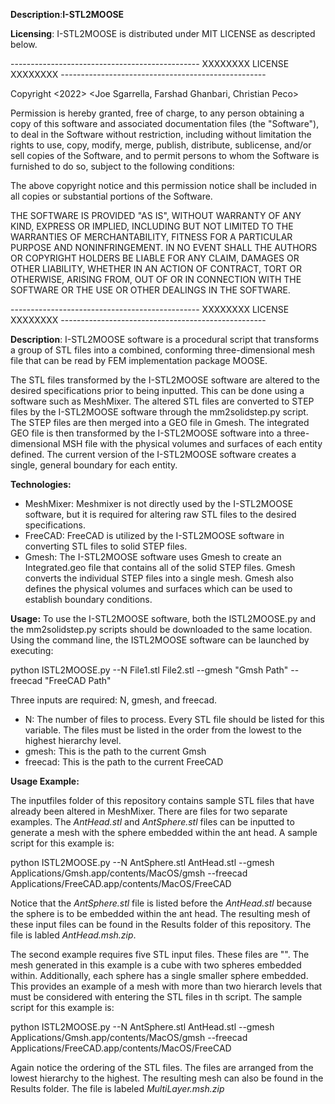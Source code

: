 **Description**:**I-STL2MOOSE**

**Licensing**: I-STL2MOOSE is distributed under MIT LICENSE as descripted below.

-----------------------------------------------  XXXXXXXX LICENSE XXXXXXXX  ---------------------------------------------------

Copyright <2022> <Joe Sgarrella, Farshad Ghanbari, Christian Peco>

Permission is hereby granted, free of charge, to any person obtaining a copy of this software and associated documentation files (the "Software"), to deal in the Software without restriction, including without limitation the rights to use, copy, modify, merge, publish, distribute, sublicense, and/or sell copies of the Software, and to permit persons to whom the Software is furnished to do so, subject to the following conditions:

The above copyright notice and this permission notice shall be included in all copies or substantial portions of the Software.

THE SOFTWARE IS PROVIDED "AS IS", WITHOUT WARRANTY OF ANY KIND, EXPRESS OR IMPLIED, INCLUDING BUT NOT LIMITED TO THE WARRANTIES OF MERCHANTABILITY, FITNESS FOR A PARTICULAR PURPOSE AND NONINFRINGEMENT. IN NO EVENT SHALL THE AUTHORS OR COPYRIGHT HOLDERS BE LIABLE FOR ANY CLAIM, DAMAGES OR OTHER LIABILITY, WHETHER IN AN ACTION OF CONTRACT, TORT OR OTHERWISE, ARISING FROM, OUT OF OR IN CONNECTION WITH THE SOFTWARE OR THE USE OR OTHER DEALINGS IN THE SOFTWARE.

-----------------------------------------------  XXXXXXXX LICENSE XXXXXXXX  ---------------------------------------------------

**Description**: I-STL2MOOSE software is a procedural script that transforms a group of STL files into a combined, conforming three-dimensional mesh file that can be read by FEM implementation package MOOSE. 

The STL files transformed by the I-STL2MOOSE software are altered to the desired specifications prior to being inputted. This can be done using a software such as MeshMixer. The altered STL files are converted to STEP files by the I-STL2MOOSE software through the mm2solidstep.py script. The STEP files are then merged into a GEO file in Gmesh. The integrated GEO file is then transformed by the I-STL2MOOSE software into a three-dimensional MSH file with the physical volumes and surfaces of each entity defined. The current version of the I-STL2MOOSE software creates a single, general boundary for each entity.

**Technologies:**
- MeshMixer: Meshmixer is not directly used by the I-STL2MOOSE software, but it is required for altering raw STL files to the desired specifications. 
- FreeCAD: FreeCAD is utilized by the I-STL2MOOSE software in converting STL files to solid STEP files.
- Gmesh: The I-STL2MOOSE software uses Gmesh to create an Integrated.geo file that contains all of the solid STEP files. Gmesh converts the individual STEP files into a single mesh. Gmesh also defines the physical volumes and surfaces which can be used to establish boundary conditions. 

**Usage:**
To use the I-STL2MOOSE software, both the ISTL2MOOSE.py and the mm2solidstep.py scripts should be downloaded to the same location. Using the command line, the ISTL2MOOSE software can be launched by executing:

python ISTL2MOOSE.py  --N File1.stl File2.stl --gmesh "Gmsh Path" --freecad "FreeCAD Path"

Three inputs are required: N, gmesh, and freecad. 
- N: The number of files to process. Every STL file should be listed for this variable. The files must be listed in the order from the lowest to the highest hierarchy level. 
- gmesh: This is the path to the current Gmsh
- freecad: This is the path to the current FreeCAD

**Usage Example:**

The inputfiles folder of this repository contains sample STL files that have already been altered in MeshMixer. There are files for two separate examples. The *AntHead.stl* and *AntSphere.stl* files can be inputted to generate a mesh with the sphere embedded within the ant head. A sample script for this example is:

python ISTL2MOOSE.py --N AntSphere.stl AntHead.stl --gmesh Applications/Gmsh.app/contents/MacOS/gmsh --freecad Applications/FreeCAD.app/contents/MacOS/FreeCAD

Notice that the *AntSphere.stl* file is listed before the *AntHead.stl* because the sphere is to be embedded within the ant head. The resulting mesh of these input files can be found in the Results folder of this repository. The file is labled *AntHead.msh.zip*. 

The second example requires five STL input files. These files are "". The mesh generated in this example is a cube with two spheres embedded within. Additionally, each sphere has a single smaller sphere embedded. This provides an example of a mesh with more than two hierarch levels that must be considered with entering the STL files in th script. The sample script for this example is:

python ISTL2MOOSE.py --N AntSphere.stl AntHead.stl --gmesh Applications/Gmsh.app/contents/MacOS/gmsh --freecad Applications/FreeCAD.app/contents/MacOS/FreeCAD

Again notice the ordering of the STL files. The files are arranged from the lowest hierarchy to the highest. The resulting mesh can also be found in the Results folder. The file is labeled *MultiLayer.msh.zip*




